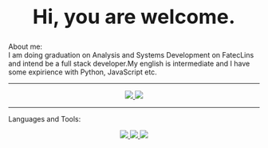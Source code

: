 <h1 style="font-size:40px;" align="center">Hi, you are welcome.</h1>

About me: <br>
I am doing graduation on Analysis and Systems Development on FatecLins and intend be a full stack developer.My english is intermediate and I have some expirience with Python, JavaScript etc.

---
<p align="center">
  <a href="" rel="noopener">
    <img src="https://github-readme-stats.vercel.app/api?username=vitorhugo1207&theme=blue-green">
    <img src="https://github-readme-stats.vercel.app/api/top-langs/?username=vitorhugo1207&theme=blue-green">
  </a>
</p>

---
Languages and Tools: <br>
<p align="center">
  <a href="" rel="noopener">
    <img src="https://img.shields.io/badge/Python-3776AB?style=for-the-badge&logo=python&logoColor=white">
    <img src="https://img.shields.io/badge/JavaScript-F7DF1E?style=for-the-badge&logo=javascript&logoColor=black">
    <img src="https://img.shields.io/badge/Microsoft_Office-D83B01?style=for-the-badge&logo=microsoft-office&logoColor=white">
  </a>
</p>
